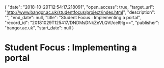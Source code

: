 {
  "date": "2018-10-29T12:54:17.218091", 
  "open_access": true, 
  "target_url": "http://www.bangor.ac.uk/studentfocus/project/index.html", 
  "description": "", 
  "end_date": null, 
  "title": "Student Focus : Implementing a portal", 
  "record_id": "20181029T125417/DNDMsDNkZeVLQVl/cel9lg==", 
  "publisher": "bangor.ac.uk", 
  "start_date": null
}

# Student Focus : Implementing a portal


